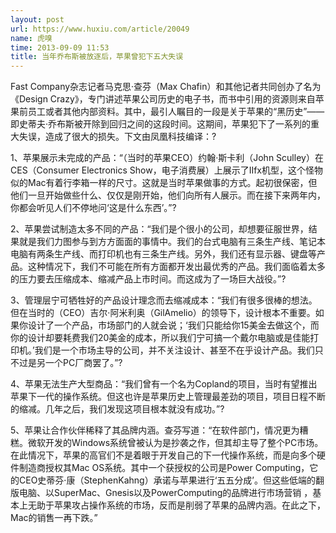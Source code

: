 ```yaml
---
layout: post
url: https://www.huxiu.com/article/20049
name: 虎嗅
time: 2013-09-09 11:53
title: 当年乔布斯被放逐后，苹果曾犯下五大失误
---
```

Fast Company杂志记者马克思·查芬（Max Chafin）和其他记者共同创办了名为《Design Crazy》，专门讲述苹果公司历史的电子书，而书中引用的资源则来自苹果前员工或者其他内部资料。其中，最引人瞩目的一段是关于苹果的“黑历史”——即史蒂夫·乔布斯被开除到回归之间的这段时间。这期间，苹果犯下了一系列的重大失误，造成了很大的损失。下文由凤凰科技编译：?

1、苹果展示未完成的产品：“（当时的苹果CEO）约翰·斯卡利（John Sculley）在CES（Consumer Electronics Show，电子消费展）上展示了IIfx机型，这个怪物似的Mac有着行李箱一样的尺寸。这就是当时苹果做事的方式。起初很保密，但他们一旦开始做些什么、仅仅是刚开始，他们向所有人展示。而在接下来两年内，你都会听见人们不停地问‘这是什么东西’。”?

2、苹果尝试制造太多不同的产品：“我们是个很小的公司，却想要征服世界，结果就是我们力图参与到方方面面的事情中。我们的台式电脑有三条生产线、笔记本电脑有两条生产线、而打印机也有三条生产线。另外，我们还有显示器、键盘等产品。这种情况下，我们不可能在所有方面都开发出最优秀的产品。我们面临着太多的压力要去压缩成本、缩减产品上市时间。而这成为了一场巨大战役。”?

3、管理层宁可牺牲好的产品设计理念而去缩减成本：“我们有很多很棒的想法。但在当时的（CEO）吉尔·阿米利奥（GilAmelio）的领导下，设计根本不重要。如果你设计了一个产品，市场部门的人就会说；‘我们只能给你15美金去做这个，而你的设计却要耗费我们20美金的成本，所以我们宁可搞一个戴尔电脑或是佳能打印机。’我们是一个市场主导的公司，并不关注设计、甚至不在乎设计产品。我们只不过是另一个PC厂商罢了。”?

4、苹果无法生产大型商品：“我们曾有一个名为Copland的项目，当时有望推出苹果下一代的操作系统。但这也许是苹果历史上管理最差劲的项目，项目日程不断的缩减。几年之后，我们发现这项目根本就没有成功。”?

5、苹果让合作伙伴稀释了其品牌内涵。查芬写道：“在软件部门，情况更为糟糕。微软开发的Windows系统曾被认为是抄袭之作，但其却主导了整个PC市场。在此情况下，苹果的高官们不是着眼于开发自己的下一代操作系统，而是向多个硬件制造商授权其Mac OS系统。其中一个获授权的公司是Power Computing，它的CEO史蒂芬·康（StephenKahng）承诺与苹果进行‘五五分成’。但这些低端的翻版电脑、以SuperMac、Gnesis以及PowerComputing的品牌进行市场营销 ，基本上无助于苹果攻占操作系统的市场，反而是削弱了苹果的品牌内涵。在此之下，Mac的销售一再下跌。”

